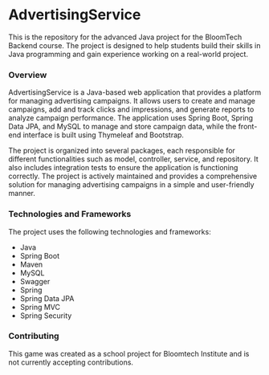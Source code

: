 # AdvertisingService

This is the repository for the advanced Java project for the BloomTech Backend course. The project is designed to help students build their skills in Java programming and gain experience working on a real-world project.

### Overview

AdvertisingService is a Java-based web application that provides a platform for managing advertising campaigns. It allows users to create and manage campaigns, add and track clicks and impressions, and generate reports to analyze campaign performance. The application uses Spring Boot, Spring Data JPA, and MySQL to manage and store campaign data, while the front-end interface is built using Thymeleaf and Bootstrap.

The project is organized into several packages, each responsible for different functionalities such as model, controller, service, and repository. It also includes integration tests to ensure the application is functioning correctly. The project is actively maintained and provides a comprehensive solution for managing advertising campaigns in a simple and user-friendly manner.

### Technologies and Frameworks

The project uses the following technologies and frameworks:

- Java
- Spring Boot
- Maven
- MySQL
- Swagger
- Spring
- Spring Data JPA
- Spring MVC
- Spring Security

### Contributing

This game was created as a school project for Bloomtech Institute and is not currently accepting contributions.


